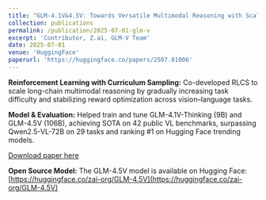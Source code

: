 ```yaml
---
title: "GLM-4.1V&4.5V: Towards Versatile Multimodal Reasoning with Scalable Reinforcement Learning"
collection: publications
permalink: /publication/2025-07-01-glm-v
excerpt: 'Contributor, Z.ai, GLM-V Team'
date: 2025-07-01
venue: 'HuggingFace'
paperurl: 'https://huggingface.co/papers/2507.01006'
---
```



**Reinforcement Learning with Curriculum Sampling:** Co-developed RLCS to scale long-chain multimodal reasoning by gradually increasing task difficulty and stabilizing reward optimization across vision–language tasks.

**Model & Evaluation:** Helped train and tune GLM-4.1V-Thinking (9B) and GLM-4.5V (106B), achieving SOTA on 42 public VL benchmarks, surpassing Qwen2.5-VL-72B on 29 tasks and ranking #1 on Hugging Face trending models.

[Download paper here](https://huggingface.co/papers/2507.01006)

**Open Source Model:** The GLM-4.5V model is available on Hugging Face: [https://huggingface.co/zai-org/GLM-4.5V](https://huggingface.co/zai-org/GLM-4.5V)